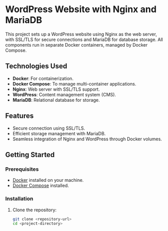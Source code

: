 # WordPress Website with Nginx and MariaDB

This project sets up a WordPress website using Nginx as the web server, with SSL/TLS for secure connections and MariaDB for database storage. All components run in separate Docker containers, managed by Docker Compose.

## Technologies Used

- **Docker**: For containerization.
- **Docker Compose**: To manage multi-container applications.
- **Nginx**: Web server with SSL/TLS support.
- **WordPress**: Content management system (CMS).
- **MariaDB**: Relational database for storage.

## Features

- Secure connection using SSL/TLS.
- Efficient storage management with MariaDB.
- Seamless integration of Nginx and WordPress through Docker volumes.

## Getting Started

### Prerequisites

- [Docker](https://docs.docker.com/get-docker/) installed on your machine.
- [Docker Compose](https://docs.docker.com/compose/install/) installed.

### Installation

1. Clone the repository:

   ```bash
   git clone <repository-url>
   cd <project-directory>
